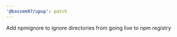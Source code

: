 ```yaml
---
'@bassem97/upup': patch
---
```


Add npmignore to ignore directories from going live to npm registry
